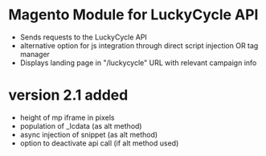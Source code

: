 # Magento Module for LuckyCycle API

* Sends requests to the LuckyCycle API
* alternative option for js integration through direct script injection OR tag manager
* Displays landing page in "/luckycycle" URL with relevant campaign info

# version 2.1 added
* height of mp iframe in pixels
* population of _lcdata (as alt method)
* async injection of snippet (as alt method)
* option to deactivate api call (if alt method used)
